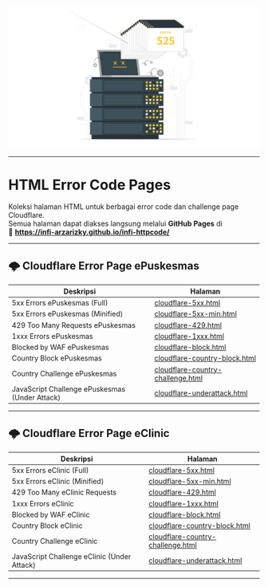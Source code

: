 ![Preview](./preview.webp)

---

# HTML Error Code Pages

Koleksi halaman HTML untuk berbagai error code dan challenge page Cloudflare.  
Semua halaman dapat diakses langsung melalui **GitHub Pages** di  
🔗 **https://infi-arzarizky.github.io/infi-httpcode/**

---

## 🌩️ Cloudflare Error Page ePuskesmas

| Deskripsi | Halaman |
|----------|---------|
| 5xx Errors ePuskesmas (Full) | [cloudflare-5xx.html](https://infi-arzarizky.github.io/infi-httpcode/epuskesmas/cloudflare-5xx.html) |
| 5xx Errors ePuskesmas (Minified) | [cloudflare-5xx-min.html](https://infi-arzarizky.github.io/infi-httpcode/epuskesmas/cloudflare-5xx-min.html) |
| 429 Too Many Requests ePuskesmas | [cloudflare-429.html](https://infi-arzarizky.github.io/infi-httpcode/epuskesmas/cloudflare-429.html) |
| 1xxx Errors ePuskesmas | [cloudflare-1xxx.html](https://infi-arzarizky.github.io/infi-httpcode/epuskesmas/cloudflare-1xxx.html) |
| Blocked by WAF ePuskesmas | [cloudflare-block.html](https://infi-arzarizky.github.io/infi-httpcode/epuskesmas/cloudflare-block.html) |
| Country Block ePuskesmas | [cloudflare-country-block.html](https://infi-arzarizky.github.io/infi-httpcode/epuskesmas/cloudflare-country-block.html) |
| Country Challenge ePuskesmas | [cloudflare-country-challenge.html](https://infi-arzarizky.github.io/infi-httpcode/epuskesmas/cloudflare-country-challenge.html) |
| JavaScript Challenge ePuskesmas (Under Attack) | [cloudflare-underattack.html](https://infi-arzarizky.github.io/infi-httpcode/epuskesmas/cloudflare-underattack.html) |

---

## 🌩️ Cloudflare Error Page eClinic

| Deskripsi | Halaman |
|----------|---------|
| 5xx Errors eClinic (Full) | [cloudflare-5xx.html](https://infi-arzarizky.github.io/infi-httpcode/eclinic/cloudflare-5xx.html) |
| 5xx Errors eClinic (Minified) | [cloudflare-5xx-min.html](https://infi-arzarizky.github.io/infi-httpcode/eclinic/cloudflare-5xx-min.html) |
| 429 Too Many eClinic Requests | [cloudflare-429.html](https://infi-arzarizky.github.io/infi-httpcode/eclinic/cloudflare-429.html) |
| 1xxx Errors eClinic | [cloudflare-1xxx.html](https://infi-arzarizky.github.io/infi-httpcode/eclinic/cloudflare-1xxx.html) |
| Blocked by WAF eClinic | [cloudflare-block.html](https://infi-arzarizky.github.io/infi-httpcode/eclinic/cloudflare-block.html) |
| Country Block eClinic | [cloudflare-country-block.html](https://infi-arzarizky.github.io/infi-httpcode/eclinic/cloudflare-country-block.html) |
| Country Challenge eClinic | [cloudflare-country-challenge.html](https://infi-arzarizky.github.io/infi-httpcode/eclinic/cloudflare-country-challenge.html) |
| JavaScript Challenge eClinic (Under Attack) | [cloudflare-underattack.html](https://infi-arzarizky.github.io/infi-httpcode/eclinic/cloudflare-underattack.html) |

---

